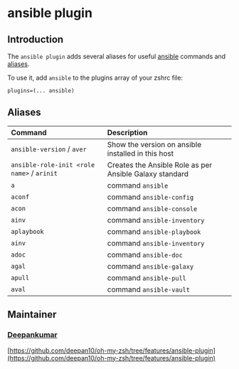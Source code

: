 # ansible plugin

## Introduction

The `ansible plugin` adds several aliases for useful [ansible](https://docs.ansible.com/ansible/latest/index.html) commands and [aliases](#aliases).

To use it, add `ansible` to the plugins array of your zshrc file:

```
plugins=(... ansible)
```

## Aliases

| Command                                    | Description                                                         |
|:-------------------------------------------|:--------------------------------------------------------------------|
| `ansible-version` / `aver`                 | Show the version on ansible installed in this host                  |
| `ansible-role-init <role name>` / `arinit` | Creates the Ansible Role as per Ansible Galaxy standard             |
| `a`                                        | command `ansible`                                                   |
| `aconf`                                    | command `ansible-config`                                            |
| `acon`                                     | command `ansible-console`                                           |
| `ainv`                                     | command `ansible-inventory`                                         |
| `aplaybook`                                | command `ansible-playbook`                                          |
| `ainv`                                     | command `ansible-inventory`                                         |
| `adoc`                                     | command `ansible-doc`                                               |
| `agal`                                     | command `ansible-galaxy`                                            |
| `apull`                                    | command `ansible-pull`                                              |
| `aval`                                     | command `ansible-vault`                                             |

## Maintainer

### [Deepankumar](https://github.com/deepan10) 

[https://github.com/deepan10/oh-my-zsh/tree/features/ansible-plugin](https://github.com/deepan10/oh-my-zsh/tree/features/ansible-plugin)
